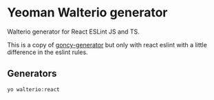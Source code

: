 # Yeoman Walterio generator
Walterio generator for React ESLint JS and TS.

This is a copy of [goncy-generator](https://github.com/goncy/generator) but only with react eslint
with a little difference in the eslint rules.

## Generators
```
yo walterio:react
```
